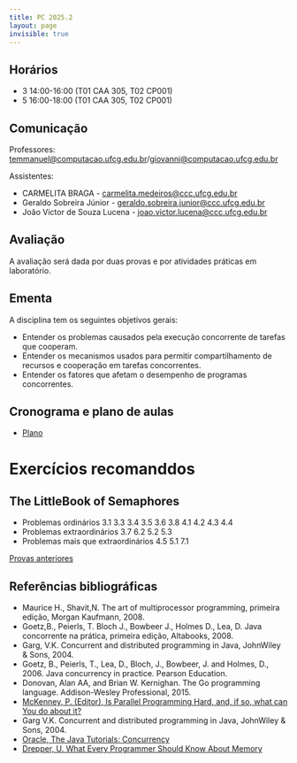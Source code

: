 ```yaml
---
title: PC 2025.2
layout: page
invisible: true
---
```


## Horários

* 3 14:00-16:00 (T01 CAA 305, T02 CP001)
* 5 16:00-18:00 (T01 CAA 305, T02 CP001) 

## Comunicação

Professores: temmanuel@computacao.ufcg.edu.br/giovanni@computacao.ufcg.edu.br

Assistentes:
* CARMELITA BRAGA - carmelita.medeiros@ccc.ufcg.edu.br
* Geraldo Sobreira Júnior -  geraldo.sobreira.junior@ccc.ufcg.edu.br
* João Victor de Souza Lucena - joao.victor.lucena@ccc.ufcg.edu.br

## Avaliação
A avaliação será dada por duas provas e por atividades práticas em laboratório. 


## Ementa

A disciplina tem os seguintes objetivos gerais:
* Entender os problemas causados pela execução concorrente de tarefas que cooperam.
* Entender os mecanismos usados para permitir compartilhamento de recursos e cooperação em tarefas concorrentes.
* Entender os fatores que afetam o desempenho de programas concorrentes.


## Cronograma e plano de aulas

* [Plano](https://docs.google.com/spreadsheets/d/1kalH27uk-C415UoG10OlYxSAALSyH0tsgxqJzY6SBKk/edit?usp=sharing)

# Exercícios recomanddos
## The LittleBook of Semaphores
* Problemas ordinários
3.1
3.3
3.4
3.5
3.6
3.8
4.1
4.2
4.3
4.4
* Problemas extraordinários
3.7
6.2
5.2
5.3
* Problemas mais que extraordinários
4.5
5.1
7.1		
		
[Provas anteriores](https://docs.google.com/document/d/1sr02XLInPz4Vb6ZeVRD06lONka6sqaEIIK82bUznROk/edit?usp=sharing)

## Referências bibliográficas

* Maurice H., Shavit,N. The art of multiprocessor programming, primeira edição, Morgan Kaufmann, 2008.
* Goetz,B., Peierls, T. Bloch J., Bowbeer J., Holmes D., Lea, D. Java concorrente na prática, primeira edição, Altabooks, 2008.
* Garg, V.K. Concurrent and distributed programming in Java, JohnWiley & Sons, 2004.
* Goetz, B., Peierls, T., Lea, D., Bloch, J., Bowbeer, J. and Holmes, D., 2006. Java concurrency in practice. Pearson Education.
* Donovan, Alan AA, and Brian W. Kernighan. The Go programming language. Addison-Wesley Professional, 2015.
* [McKenney, P. (Editor), Is Parallel Programming Hard, and, if so, what can You do about it?](http://kernel.org/pub/linux/kernel/people/paulmck/perfbook/perfbook.2011.01.02a.pdf)
* Garg V.K. Concurrent and distributed programming in Java, JohnWiley & Sons, 2004.
* [Oracle, The Java Tutorials: Concurrency](http://docs.oracle.com/javase/tutorial/essential/concurrency/)
* [Drepper, U. What Every Programmer Should Know About Memory](ftp://ftp.linux.org.ua/pub/docs/developer/general/cpumemory.pdf)
